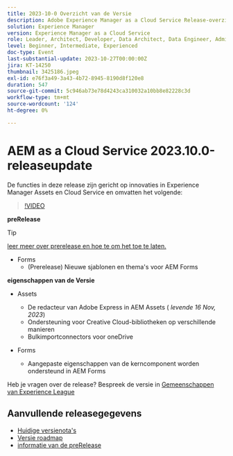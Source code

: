 ```yaml
---
title: 2023-10-0 Overzicht van de Versie
description: Adobe Experience Manager as a Cloud Service Release-overzicht Video 2023.10.0
solution: Experience Manager
version: Experience Manager as a Cloud Service
role: Leader, Architect, Developer, Data Architect, Data Engineer, Admin, User
level: Beginner, Intermediate, Experienced
doc-type: Event
last-substantial-update: 2023-10-27T00:00:00Z
jira: KT-14250
thumbnail: 3425186.jpeg
exl-id: e76f3a49-3a43-4b72-8945-8190d8f120e8
duration: 547
source-git-commit: 5c946ab73e78d4243ca310032a10bb8e82228c3d
workflow-type: tm+mt
source-wordcount: '124'
ht-degree: 0%

---
```


# AEM as a Cloud Service 2023.10.0-releaseupdate

De functies in deze release zijn gericht op innovaties in Experience Manager Assets en Cloud Service en omvatten het volgende:

>[!VIDEO](https://video.tv.adobe.com/v/3425186/?learn=on)

**preRelease**

>[!TIP]
>
>[ leer meer over prerelease en hoe te om het toe te laten.](https://experienceleague.adobe.com/docs/experience-manager-cloud-service/content/release-notes/prerelease.html?lang=nl-NL)

* Forms
   * (Prerelease) Nieuwe sjablonen en thema&#39;s voor AEM Forms

**eigenschappen van de Versie**

* Assets
   * De redacteur van Adobe Express in AEM Assets ( *levende 16 Nov, 2023*)
   * Ondersteuning voor Creative Cloud-bibliotheken op verschillende manieren
   * Bulkimportconnectors voor oneDrive

* Forms
   * Aangepaste eigenschappen van de kerncomponent worden ondersteund in AEM Forms

Heb je vragen over de release?  Bespreek de versie in [ Gemeenschappen van Experience League ](https://adobe.ly/474hr8v)

## Aanvullende releasegegevens

* [ Huidige versienota&#39;s ](https://experienceleague.adobe.com/docs/experience-manager-cloud-service/content/release-notes/home.html?lang=nl-NL)
* [ Versie roadmap ](https://experienceleague.adobe.com/docs/experience-manager-release-information/aem-release-updates/update-releases-roadmap.html?lang=nl-NL)
* [ informatie van de preRelease ](https://experienceleague.adobe.com/docs/experience-manager-cloud-service/content/release-notes/prerelease.html?lang=nl-NL)
